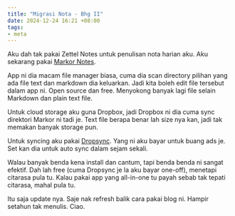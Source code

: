 ```yaml
---
title: "Migrasi Nota - Bhg II"
date: 2024-12-24 16:21 +08:00
tags:
- meta
---
```


Aku dah tak pakai Zettel Notes untuk penulisan nota harian aku. Aku sekarang pakai [Markor Notes](https://github.com/gsantner/markor).

App ni dia macam file manager biasa, cuma dia scan directory pilihan yang ada file text dan markdown dia keluarkan. Jadi kita boleh edit file tersebut dalam app ni. Open source dan free. Menyokong banyak lagi file selain Markdown dan plain text file.

Untuk cloud storage aku guna Dropbox, jadi Dropbox ni dia cuma sync direktori Markor ni tadi je. Text file berapa benar lah size nya kan, jadi tak memakan banyak storage pun.

Untuk syncing aku pakai [Dropsync](https://play.google.com/store/apps/details?id=com.ttxapps.dropsync&hl=en&pli=1). Yang ni aku bayar untuk buang ads je. Set kan dia untuk auto sync dalam sejam sekali.

Walau banyak benda kena install dan cantum, tapi benda benda ni sangat efektif. Dah lah free (cuma Dropsync je la aku bayar one-off), menetapi citarasa pula tu. Kalau pakai app yang all-in-one tu payah sebab tak tepati citarasa, mahal pula tu.

Itu saja update nya. Saje nak refresh balik cara pakai blog ni. Hampir setahun tak menulis. Ciao.
